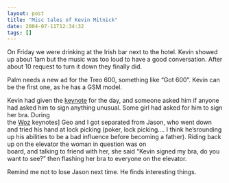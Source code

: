 ```yaml
---
layout: post
title: "Misc tales of Kevin Mitnick"
date: 2004-07-11T12:34:32
tags: []
---
```


<p>On Friday we were drinking at the Irish bar next to the hotel.  Kevin showed up about 1am but the music was too loud to have a good conversation.  After about 10 request to turn it down they finally did.</p>

<p>Palm needs a new ad for the Treo 600, something like &#8220;Got 600&#8221;.  Kevin can be the first one, as he has a <span class="caps">GSM</span> model.</p>

<p>Kevin had given the <a href="http://www.applefritter.com/node/view/3686">keynote</a> for the day, and someone asked him if anyone had asked him to sign anything unusual.  Some girl had asked for him to sign her bra.  During<br />the <a href="http://www.applefritter.com/node/view/3691">Woz</a> keynotes] Geo and I got separated from Jason, who went down and tried his hand at lock picking (poker, lock picking&#8230;. I think he&#8217;srounding up his abilities to be a bad influence before becoming a father).  Riding back up on the elevator the woman in question was on<br />board, and talking to friend with her, she said &#8220;Kevin signed my bra, do you want to see?&#8221; then flashing her bra to everyone on the elevator.</p>

<p>Remind me not to lose Jason next time.  He finds interesting things.</p>


